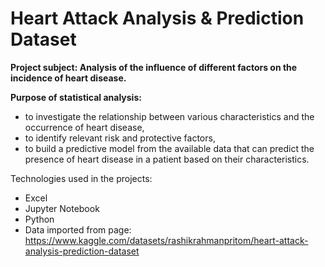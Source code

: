 # Heart Attack Analysis & Prediction Dataset
 
**Project subject: Analysis of the influence of different factors on the incidence of heart disease.**
 
**Purpose of statistical analysis:**
- to investigate the relationship between various characteristics and the occurrence of heart disease,
- to identify relevant risk and protective factors,
- to build a predictive model from the available data that can predict the presence of heart disease in a patient based on their characteristics.

Technologies used in the projects:
- Excel
- Jupyter Notebook
- Python
- Data imported from page:  https://www.kaggle.com/datasets/rashikrahmanpritom/heart-attack-analysis-prediction-dataset 
